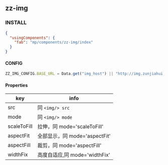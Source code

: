zz-img
---

### INSTALL
```json
{
  "usingComponents": {
    "fab": "mp/components/zz-img/index"
  }
}
```

#### CONFIG
```ts
ZZ_IMG_CONFIG.BASE_URL = Data.get("img_host") || "http://img.zunjiahui.cn/";
```

#### Properties
|key|info|
|---|---|
|src|同 `<img/> src`|
|mode|同 `<img/> mode`|
|scaleToFill|拉伸，同 mode='scaleToFill'|
|aspectFit|全部显示，同 mode='aspectFit'|
|aspectFill|裁剪，同 mode='aspectFill'|
|widthFix|高度自适应,同 mode='widthFix'|


